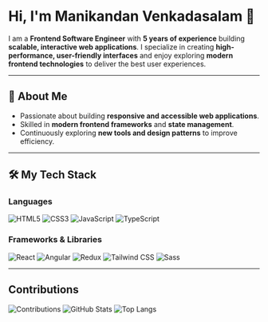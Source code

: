 # Hi, I'm Manikandan Venkadasalam 👋
I am a **Frontend Software Engineer** with **5 years of experience** building **scalable, interactive web applications**. I specialize in creating **high-performance, user-friendly interfaces** and enjoy exploring **modern frontend technologies** to deliver the best user experiences.

---

## 🚀 About Me
- Passionate about building **responsive and accessible web applications**.
- Skilled in **modern frontend frameworks** and **state management**.
- Continuously exploring **new tools and design patterns** to improve efficiency.

---

## 🛠️ My Tech Stack

### Languages
![HTML5](https://img.shields.io/badge/HTML5-E34F26?logo=html5&logoColor=white)
![CSS3](https://img.shields.io/badge/CSS3-1572B6?logo=css3&logoColor=white)
![JavaScript](https://img.shields.io/badge/JavaScript-F7DF1E?logo=javascript&logoColor=black)
![TypeScript](https://img.shields.io/badge/TypeScript-3178C6?logo=typescript&logoColor=white)

### Frameworks & Libraries
![React](https://img.shields.io/badge/React-20232A?logo=react&logoColor=61DAFB)
![Angular](https://img.shields.io/badge/Angular-DD0031?logo=angular&logoColor=white)
![Redux](https://img.shields.io/badge/Redux-593D88?logo=redux&logoColor=white)
![Tailwind CSS](https://img.shields.io/badge/Tailwind_CSS-38B2AC?logo=tailwind-css&logoColor=white)
![Sass](https://img.shields.io/badge/Sass-CC6699?logo=sass&logoColor=white)

---

## Contributions 
![Contributions](https://streak-stats.demolab.com/?user=vmanidev&theme=dark) 
![GitHub Stats](https://github-readme-stats.vercel.app/api?username=vmanidev&show_icons=true&hide_rank=true&theme=dark) 
![Top Langs](https://github-readme-stats.vercel.app/api/top-langs/?username=vmanidev&theme=dark&layout=compact)
